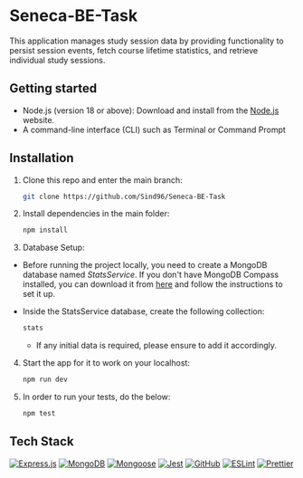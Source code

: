 # Seneca-BE-Task

This application manages study session data by providing functionality to persist session events, fetch course lifetime statistics, and retrieve individual study sessions.

## Getting started

- Node.js (version 18 or above): Download and install from the [Node.js](https://nodejs.org/en) website.
- A command-line interface (CLI) such as Terminal or Command Prompt

## Installation

1. Clone this repo and enter the main branch:

   ```bash
   git clone https://github.com/Sind96/Seneca-BE-Task
   ```

2. Install dependencies in the main folder:

   ```bash
   npm install
   ```

3. Database Setup:

- Before running the project locally, you need to create a MongoDB database named _StatsService_. If you don't have MongoDB Compass installed, you can download it from [here](https://www.mongodb.com/docs/compass/current/) and follow the instructions to set it up.
- Inside the StatsService database, create the following collection:

  ```sh
  stats
  ```

  - If any initial data is required, please ensure to add it accordingly.

4. Start the app for it to work on your localhost:

   ```sh
   npm run dev
   ```

5. In order to run your tests, do the below:
   ```sh
   npm test
   ```

## Tech Stack

[![Express.js][Express.js]][Express.js-url] [![MongoDB][Mongo-Db]][Mongo-Db-url] [![Mongoose][Mongoose]][Mongoose-url] [![Jest][Jest]][Jest-url] [![GitHub][GitHub]][GitHub-url] [![ESLint][ESLint]][ESLint-url] [![Prettier][Prettier]][Prettier-url]

<!-- MARKDOWN LINKS & IMAGES -->
<!-- https://www.markdownguide.org/basic-syntax/#reference-style-links -->

[Mongo-Db]: https://img.shields.io/badge/MongoDB-%234ea94b.svg?style=for-the-badge&logo=mongodb&logoColor=white
[Mongo-Db-url]: https://www.mongodb.com/docs/atlas/getting-started/
[Express.js]: https://img.shields.io/badge/express.js-%23404d59.svg?style=for-the-badge&logo=express&logoColor=%2361DAFB
[Express.js-url]: https://expressjs.com/
[Mongoose]: https://img.shields.io/badge/Mongoose-800?logo=mongoose&logoColor=fff&style=for-the-badge
[Mongoose-url]: https://mongoosejs.com/docs/index.html
[ESLint]: https://img.shields.io/badge/ESLint-4B32C3?logo=eslint&logoColor=fff&style=for-the-badge
[ESLint-url]: https://eslint.org/docs/latest/
[GitHub-url]: https://github.com/
[GitHub]: https://img.shields.io/badge/GitHub-100000?style=for-the-badge&logo=github&logoColor=white
[Prettier]: https://img.shields.io/badge/prettier-1A2C34?style=for-the-badge&logo=prettier&logoColor=F7BA3E
[Prettier-url]: https://prettier.io/
[Jest]: https://img.shields.io/badge/-jest-%23C21325?style=for-the-badge&logo=jest&logoColor=white
[Jest-url]: https://jestjs.io/docs/getting-started
